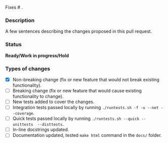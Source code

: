 Fixes # .

### Description
A few sentences describing the changes proposed in this pull request.

### Status
**Ready/Work in progress/Hold**

### Types of changes
<!--- Put an `x` in all the boxes that apply, and remove the not applicable items -->
- [x] Non-breaking change (fix or new feature that would not break existing functionality).
- [ ] Breaking change (fix or new feature that would cause existing functionality to change).
- [ ] New tests added to cover the changes.
- [ ] Integration tests passed locally by running `./runtests.sh -f -u --net --coverage`.
- [ ] Quick tests passed locally by running `./runtests.sh --quick --unittests  --disttests`.
- [ ] In-line docstrings updated.
- [ ] Documentation updated, tested `make html` command in the `docs/` folder.

